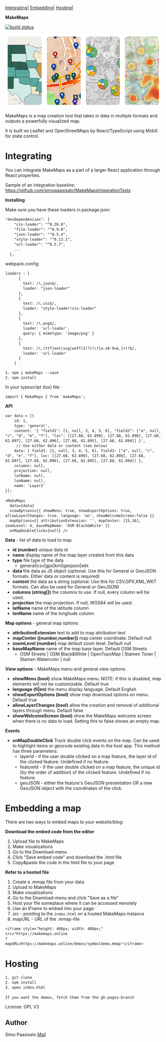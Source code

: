 [Integrating](#integrating)|
[Embedding](#embedding)|
[Hosting](#hosting)|


**MakeMaps**

 [![build status](https://travis-ci.org/simopaasisalo/MakeMaps.svg?branch=master)](http://travis-ci.org/simopaasisalo/MakeMaps)

![alt text](https://github.com/simopaasisalo/MakeMaps/blob/master/misc/map_preview.png "Map previews")



MakeMaps is a map creation tool that takes in data in multiple formats and outputs a powerfully visualized map.

It is built on Leaflet and OpenStreetMaps by React/TypeScript using MobX for state control.

Integrating
===========

You can integrate MakeMaps as a part of a larger React application through React properties.

Sample of an integration baseline: https://github.com/simopaasisalo/MakeMapsIntegrationTests

**Installing**

Make sure you have these loaders in package.json:
```
"devDependencies": {
    "css-loader": "^0.26.0",
    "file-loader": "^0.9.0",
    "json-loader": "^0.5.4",
    "style-loader": "^0.13.1",
    "url-loader": "^0.5.7",
    ...
  },
```
webpack.config:
```
loaders : [
      {
        test: /\.json$/,
        loader: "json-loader"
      },
      {
        test: /\.css$/,
        loader: "style-loader!css-loader"
      },
      {
        test: /\.png$/,
        loader: 'url-loader',
        query: { mimetype: 'image/png' }
      },
      {
        test: /\.(ttf|eot|svg|woff(2)?)(\?[a-z0-9=&.]+)?$/,
        loader: 'url-loader'
      }
    ]
```

```
1. npm i makeMaps --save
2. npm install
```
In your typescript (tsx) file:
```
import { MakeMaps } from 'makeMaps';
```


**API**

```
var data = [{
    id: 1,
    type: 'general',
    content: '{ "field1": [1, null, 3, 4, 5, 6], "field2": ["a", null, "c", "d", "e", "f"], "loc": [[27.68, 62.899], [27.68, 62.898], [27.68, 62.897], [27.68, 62.896], [27.68, 62.895], [27.68, 62.894]] }',
     // Use either data or content (see below)
    data: { field1: [1, null, 3, 4, 5, 6], field2: ["a", null, "c", "d", "e", "f"], loc: [[27.68, 62.899], [27.68, 62.898], [27.68, 62.897], [27.68, 62.896], [27.68, 62.895], [27.68, 62.894]] },
    columns: null,
    projection: null,
    latName: null,
    lonName: null,
    name: 'Layer2'
}];

<MakeMaps
  data={data}
  viewOptions={{ showMenu: true, showExportOptions: true, allowLayerChanges: true, language: 'en', showWelcomeScreen:false }}
  mapOptions={{ attributionExtension: '', mapCenter: [15,16], zoomLevel: 4, baseMapName: 'OSM Black&White' }}
  onMapDoubleClick={null} />

```

**Data** - list of data to load to map
- **id (number)** unique data id
- **name** display name of the map layer created from this data
- **type** file type of the data
  - general|csv|gpx|kml|geojson|wkt
- **data** the data as JS object (optional. Use this for General or GeoJSON formats. Either data or content is required)
- **content** the data as a string (optional. Use this for CSV,GPX,KML,WKT formats. Can also be used for General or GeoJSON)
- **columns (string[])** the columns to use. If null, every column will be used.
- **projection** the map projection. If null, WGS84 will be used.
- **latName** name of the latitude column
- **lonName** name of the longitude column

**Map options** - general map options
- **attributionExtension** text to add to map attribution text
- **mapCenter ([number,number])** map center coordinate. Default null
- **zoomLevel (number)** map default zoom level. Default null
- **baseMapName** name of the map base layer. Default OSM Streets
  - OSM Streets | OSM Black&White | OpenTopoMap | Stamen Toner | Stamen Watercolor | null

**View options** - MakeMaps menu and general view options
- **showMenu (bool)** show MakeMaps menu. NOTE: if this is disabled, map elements will not be customizable. Default true
- **language (fi|en)** the menu display language. Default English
- **showExportOptions (bool)** show map download options on menu. Default true
- **allowLayerChanges (bool)** allow the creation and removal of additional layers through menu. Default false
- **showWelcomeScreen (bool)** show the MakeMaps welcome screen when there is no data to load. Setting this to false shows an empty map.

**Events**
- **onMapDoubleClick** Track double click events on the map. Can be used to highlight items or geocode existing data in the host app. This method has three parameters:
  - layerId - if the user double clicked on a map feature, the layer id of the clicked feature. Undefined if no feature.
  - featureId - if the user double clicked on a map feature, the unique id (by the order of addition) of the clicked feature. Undefined if no feature.
  - geoJSON - either the feature's GeoJSON presentation OR a new GeoJSON object with the coordinates of the click.

Embedding a map
=========
There are two ways to embed maps to your website/blog:

**Download the embed code from the editor**

1. Upload file to MakeMaps
2. Make visualizations
3. Go to the Download-menu
4. Click "Save embed code" and download the .html file
5. Copy&paste the code in the html file to your page

**Refer to a hosted file**

1. Create a .mmap file from your data
  1. Upload to MakeMaps
  2. Make visualizations
  2. Go to the Download-menu and click "Save as a file"
2. Host your file someplace where it can be accessed remotely
3. Use an IFrame to embed into your page:
  1. src - pointing to the `index.html` on a hosted MakeMaps instance
  2. mapURL - URL of the .mmap-file
```
<iframe style="height: 400px; width: 400px;"
src="https://makemaps.online
?
mapURL=https://makemaps.online/demos/symboldemo.mmap"</iframe>
```

Hosting
=======
```
1. git clone
2. npm install
3. open index.html

If you want the demos, fetch them from the gh-pages-branch
```



License: GPL V3

Author
-----
Simo Paasisalo [Mail](mailto:simopaasisalo@fastmail.com)
